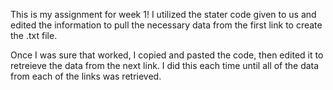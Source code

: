 This is my assignment for week 1! I utilized the stater code given to us and edited the information to pull the necessary data from the first link to create the .txt file. 

Once I was sure that worked, I copied and pasted the code, then edited it to retreieve the data from the next link. I did this each time until all of the data from each of the links was retrieved. 
